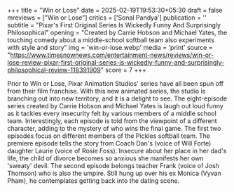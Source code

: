 +++
title = "Win or Lose"
date = 2025-02-19T19:53:30+05:30
draft = false
mreviews = ["Win or Lose"]
critics = ['Sonal Pandya']
publication = ''
subtitle = "Pixar's First Original Series Is Wickedly Funny And Surprisingly Philosophical"
opening = "Created by Carrie Hobson and Michael Yates, the touching comedy about a middle-school softball team also experiments with style and story"
img = 'win-or-lose.webp'
media = 'print'
source = "https://www.timesnownews.com/entertainment-news/reviews/win-or-lose-review-pixar-first-original-series-is-wickedly-funny-and-surprisingly-philosophical-review-118391909"
score = 7
+++

Prior to Win or Lose, Pixar Animation Studios' series have all been spun off from their film franchise. With this new animated series, the studio is branching out into new territory, and it is a delight to see. The eight-episode series created by Carrie Hobson and Michael Yates is laugh out loud funny as it tackles every insecurity felt by various members of a middle school team. Interestingly, each episode is told from the viewpoint of a different character, adding to the mystery of who wins the final game. The first two episodes focus on different members of the Pickles softball team. The premiere episode tells the story from Coach Dan's (voice of Will Forte) daughter Laurie (voice of Rosie Foss). Insecure about her place in her dad's life, the child of divorce becomes so anxious she manifests her own 'sweaty' devil. The second episode belongs teacher Frank (voice of Josh Thomson) who is also the umpire. Still hung up over his ex Monica (Vyvan Pham), he contemplates getting back into the dating scene.
